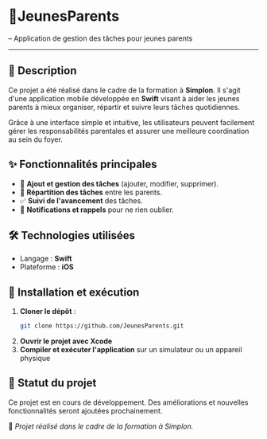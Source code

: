 
# 📌JeunesParents 

 – Application de gestion des tâches pour jeunes parents

---

## 🎯 Description

Ce projet a été réalisé dans le cadre de la formation à **Simplon**. Il s'agit d'une application mobile développée en **Swift** visant à aider les jeunes parents à mieux organiser, répartir et suivre leurs tâches quotidiennes. 

Grâce à une interface simple et intuitive, les utilisateurs peuvent facilement gérer les responsabilités parentales et assurer une meilleure coordination au sein du foyer.

## ✨ Fonctionnalités principales

- 📌 **Ajout et gestion des tâches** (ajouter, modifier, supprimer).
- 👥 **Répartition des tâches** entre les parents.
- ✅ **Suivi de l'avancement** des tâches.
- 🔔 **Notifications et rappels** pour ne rien oublier.

## 🛠️ Technologies utilisées

- Langage : **Swift**
- Plateforme : **iOS**

## 🚀 Installation et exécution

1. **Cloner le dépôt** :
   ```sh
   git clone https://github.com/JeunesParents.git
   ```
2. **Ouvrir le projet avec Xcode**
3. **Compiler et exécuter l'application** sur un simulateur ou un appareil physique

## 📌 Statut du projet

Ce projet est en cours de développement. Des améliorations et nouvelles fonctionnalités seront ajoutées prochainement.

📌 *Projet réalisé dans le cadre de la formation à Simplon.*
